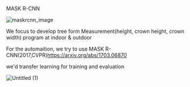 MASK R-CNN

![maskrcnn_image](https://user-images.githubusercontent.com/81897022/211227052-210a5d5c-3315-4c31-885f-62cd83a820d3.png)

We focus to develop tree form Measurement(height, crown height, crown width) program at indoor & outdoor 

For the automaition, we try to use MASK R-CNN(2017,CVPR)https://arxiv.org/abs/1703.06870

we'd transfer learning for training and evaluation 

![Untitled (1)](https://user-images.githubusercontent.com/81897022/211227415-f911b002-0ee8-4f1f-92b7-a0374f6e6a6b.png)
 
 
